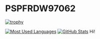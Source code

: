 # PSPFRDW97062
 [![trophy](https://github-profile-trophy.vercel.app/?username=PSPFRDW97062)](https://github.com/ryo-ma/github-profile-trophy)
 
 
 [![Most Used Languages](https://github-readme-stats.vercel.app/api/top-langs/?username=PSPFRDW97062&theme=gruvbox_light)](https://github.com/PSPFRDW97062)
[![GitHub Stats](https://github-readme-stats.vercel.app/api?username=PSPFRDW97062&show_icons=true&count_private=true&theme=gruvbox_light)](https://github.com/PSPFRDW97062)
 Hi! 
